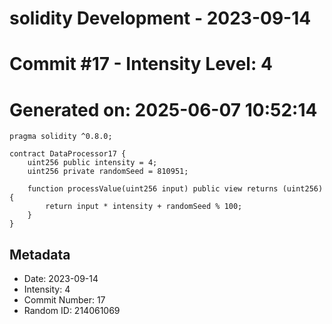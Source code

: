 ﻿# solidity Development - 2023-09-14
# Commit #17 - Intensity Level: 4
# Generated on: 2025-06-07 10:52:14
```solidity
pragma solidity ^0.8.0;

contract DataProcessor17 {
    uint256 public intensity = 4;
    uint256 private randomSeed = 810951;

    function processValue(uint256 input) public view returns (uint256) {
        return input * intensity + randomSeed % 100;
    }
}
```
## Metadata
- Date: 2023-09-14
- Intensity: 4
- Commit Number: 17
- Random ID: 214061069
